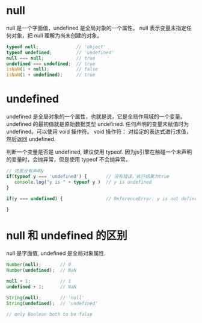 # null
null 是一个字面值，undefined 是全局对象的一个属性。
null 表示变量未指定任何对象，把 null 理解为尚未创建的对象。

```js
typeof null;              // 'object'
typeof undefined;         // 'undefined'
null === null;            // true
undefined === undefined;  // true
isNaN(1 + null);          // false
isNaN(1 + undefined);     // true
```

# undefined
undefined 是全局对象的一个属性，也就是说，它是全局作用域的一个变量。
undefined 的最初值就是原始数据类型 undefined.
任何声明的变量未赋值时为 undefined。可以使用 void 操作符。
void 操作符： 对给定的表达式进行求值，然后返回 undefined.

判断一个变量是否是 undefined, 建议使用 typeof.
因为js引擎在触碰一个未声明的变量时，会抛异常，但是使用 typeof 不会抛异常。

```js
// 这里没有声明y
if(typeof y === 'undefined') {       // 没有错误，执行结果为true
   console.log("y is " + typeof y )  // y is undefined
}

if(y === undefined) {                // ReferenceError: y is not defined

}
```

# null 和 undefined 的区别
null 是字面值, undefined 是全局对象属性.
```js
Number(null);       // 0
Number(undefined);  // NaN

null + 1;           // 1
undefined + 1;      // NaN

String(null);       // 'null'
String(undefined);  // 'undefined'

// only Boolean both to be false

```
